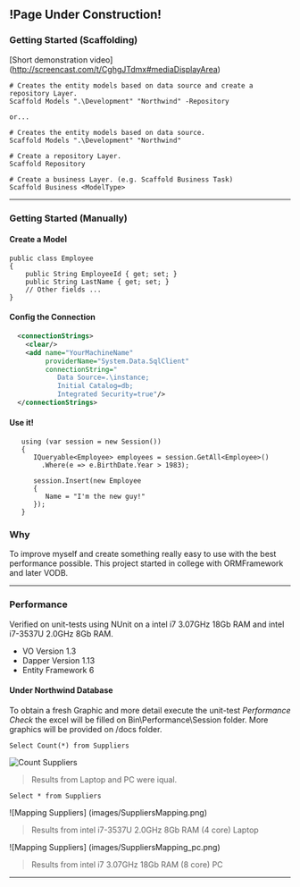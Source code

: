 ## !Page Under Construction!

### Getting Started (Scaffolding)

[Short demonstration video] (http://screencast.com/t/CghgJTdmx#mediaDisplayArea)

```
# Creates the entity models based on data source and create a repository Layer.
Scaffold Models ".\Development" "Northwind" -Repository

or...

# Creates the entity models based on data source.
Scaffold Models ".\Development" "Northwind"

# Create a repository Layer.
Scaffold Repository

# Create a business Layer. (e.g. Scaffold Business Task)
Scaffold Business <ModelType>
```

****

### Getting Started (Manually)

#### Create a Model
```
public class Employee 
{
    public String EmployeeId { get; set; }
    public String LastName { get; set; }
    // Other fields ...
}
```
#### Config the Connection
```XML
  <connectionStrings>
    <clear/>
    <add name="YourMachineName" 
         providerName="System.Data.SqlClient" 
         connectionString="
            Data Source=.\instance;
            Initial Catalog=db;
            Integrated Security=true"/>
  </connectionStrings>
```
#### Use it!
```
   using (var session = new Session())
   {
      IQueryable<Employee> employees = session.GetAll<Employee>()
        .Where(e => e.BirthDate.Year > 1983);
      
      session.Insert(new Employee 
      {
         Name = "I'm the new guy!"
      });
   }
```


### Why
To improve myself and create something really easy to use with the best performance possible. This project started in college with ORMFramework and later VODB.

***

### Performance
Verified on unit-tests using NUnit on a intel i7 3.07GHz 18Gb RAM and intel i7-3537U 2.0GHz 8Gb RAM.


* VO Version 1.3
* Dapper Version 1.13
* Entity Framework 6

#### Under Northwind Database
To obtain a fresh Graphic and more detail execute the unit-test _Performance Check_ the excel will be filled on Bin\Performance\Session folder.
More graphics will be provided on /docs folder.

```MSSQL
Select Count(*) from Suppliers
```
![Count Suppliers](images/CountSuppliers.png)
> Results from Laptop and PC were iqual.

```MSSQL
Select * from Suppliers
```

![Mapping Suppliers] (images/SuppliersMapping.png) 

> Results from intel i7-3537U 2.0GHz 8Gb RAM (4 core) Laptop

![Mapping Suppliers] (images/SuppliersMapping_pc.png) 

> Results from intel i7 3.07GHz 18Gb RAM (8 core) PC

***
